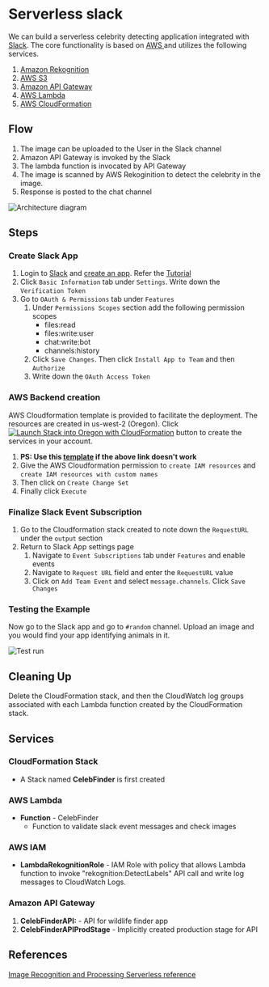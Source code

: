 # Serverless slack

We can build a serverless celebrity detecting application integrated with [Slack](https://slack.com/). The core functionality is based on [AWS ](https://aws.amazon.com/) and utilizes the following services.
1. [Amazon Rekognition](https://aws.amazon.com/rekognition/)
1. [AWS S3](https://aws.amazon.com/s3)
1. [Amazon API Gateway](https://aws.amazon.com/api-gateway/)
1. [AWS Lambda](https://aws.amazon.com/lambda/)
1. [AWS CloudFormation](https://aws.amazon.com/cloudformation/)


## Flow
1. The image can be uploaded to the User in the Slack channel
2. Amazon API Gateway is invoked by the Slack 
3. The lambda function is invocated by API Gateway
4. The image is scanned by AWS Rekoginition to detect the celebrity in the image. 
10. Response is posted to the chat channel


![Architecture diagram](https://findceleb1.s3-us-west-2.amazonaws.com/img/Architecture.jpg)

## Steps
### Create Slack App
1. Login to [Slack](https://slack.com/) and [create an app](https://api.slack.com/apps?new_app=1). Refer the [Tutorial](https://api.slack.com/slack-apps#creating_apps)   
1. Click `Basic Information` tab under `Settings`. Write down the `Verification Token`
1. Go to `OAuth & Permissions` tab under `Features`
	1. Under `Permissions Scopes` section add the following permission scopes
		* files:read
		* files:write:user
		* chat:write:bot
		* channels:history
	1. Click `Save Changes`. Then click `Install App to Team` and then `Authorize`
	1. Write down the `OAuth Access Token`


### AWS Backend creation

AWS Cloudformation template is provided to facilitate the deployment. The resources are created in us-west-2 (Oregon). Click [![Launch Stack into Oregon with CloudFormation](http://docs.aws.amazon.com/AWSCloudFormation/latest/UserGuide/images/cloudformation-launch-stack-button.png)](https://console.aws.amazon.com/cloudformation/home?region=us-west-2#/stacks/new?stackName=celeb_finder&templateURL=https://findceleb1.s3-us-west-2.amazonaws.com/cloudformation/celeb_finder.serverless.yaml) button to create the services in your account. 

1. **PS: Use this [template](https://findceleb1.s3-us-west-2.amazonaws.com/cloudformation/celeb_finder.serverless.yaml) if the above link doesn't work**
2. Give the AWS Cloudformation permission to `create IAM resources` and `create IAM resources with custom names`
3. Then click on `Create Change Set`
4. Finally click `Execute`


### Finalize Slack Event Subscription
1. Go to the Cloudformation stack created to note down the `RequestURL` under the `output` section
1. Return to Slack App settings page
	1. Navigate to `Event Subscriptions` tab under `Features` and enable events
	1. Navigate to `Request URL` field  and enter the `RequestURL` value 
	1. Click on `Add Team Event` and select `message.channels`. Click `Save Changes`


### Testing the Example
Now go to the Slack app and go to `#random` channel. Upload an image and you would find your app identifying animals in it. 

![Test run](https://findceleb1.s3-us-west-2.amazonaws.com/img/screen1.png)


## Cleaning Up 

Delete the CloudFormation stack, and then the CloudWatch log groups associated with each Lambda function created by the CloudFormation stack.




## Services

### CloudFormation Stack
* A Stack named **CelebFinder** is first created 

### AWS Lambda

* **Function** - CelebFinder
	- Function to validate slack event messages and check images

### AWS IAM
* **LambdaRekognitionRole** - IAM Role with policy that allows Lambda function to invoke "rekognition:DetectLabels" API call and write log messages to CloudWatch Logs.

### Amazon API Gateway
1. **CelebFinderAPI:** - API for wildlife finder app
1. **CelebFinderAPIProdStage** - Implicitly created production stage for API



## References 
[Image Recognition and Processing Serverless reference](https://github.com/awslabs/lambda-refarch-imagerecognition)
